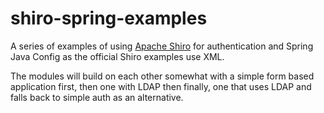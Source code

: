 # shiro-spring-examples
A series of examples of using [Apache Shiro][1] for authentication and Spring Java Config as the official Shiro examples use XML.

The modules will build on each other somewhat with a simple form based application first, then one with LDAP then finally, one that uses LDAP and falls back to simple auth as an alternative.

  [1]: https://shiro.apache.org